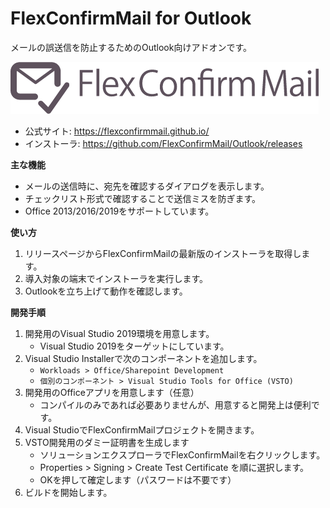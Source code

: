 FlexConfirmMail for Outlook
===========================

メールの誤送信を防止するためのOutlook向けアドオンです。

![FlexConfirmMail logo](doc/FlexConfirmMailGuide/fcm-logo.png)

 * 公式サイト: https://flexconfirmmail.github.io/
 * インストーラ: https://github.com/FlexConfirmMail/Outlook/releases

**主な機能**

 * メールの送信時に、宛先を確認するダイアログを表示します。
 * チェックリスト形式で確認することで送信ミスを防ぎます。
 * Office 2013/2016/2019をサポートしています。

**使い方**

 1. リリースページからFlexConfirmMailの最新版のインストーラを取得します。
 2. 導入対象の端末でインストーラを実行します。
 3. Outlookを立ち上げて動作を確認します。

**開発手順**

 1. 開発用のVisual Studio 2019環境を用意します。
    * Visual Studio 2019をターゲットにしています。
 2. Visual Studio Installerで次のコンポーネントを追加します。
    * `Workloads > Office/Sharepoint Development`
    * `個別のコンポーネント > Visual Studio Tools for Office (VSTO)`
 3. 開発用のOfficeアプリを用意します（任意）
    * コンパイルのみであれば必要ありませんが、用意すると開発上は便利です。
 4. Visual StudioでFlexConfirmMailプロジェクトを開きます。
 5. VSTO開発用のダミー証明書を生成します
    * ソリューションエクスプローラでFlexConfirmMailを右クリックします。
    * Properties > Signing > Create Test Certificate を順に選択します。
    * OKを押して確定します（パスワードは不要です）
 6. ビルドを開始します。
